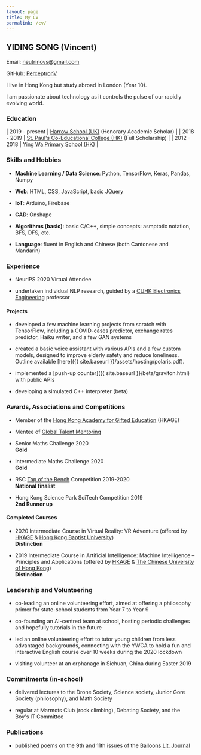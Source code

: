 ```yaml
---
layout: page
title: My CV
permalink: /cv/
---
```



##  YIDING SONG (Vincent)

Email: [neutrinovs@gmail.com](mailto:neutrinovs@gmail.com)

GitHub: [PerceptronV](https://github.com/PerceptronV/)

I live in Hong Kong but study abroad in London (Year 10).

I am passionate about technology as it controls the pulse of our rapidly evolving world.


### Education

| 2019 - present | [Harrow School (UK)](https://www.harrowschool.org.uk/) (Honorary Academic Scholar) |
| 2018 - 2019 | [St. Paul's Co-Educational College (HK)](https://www.spcc.edu.hk/) (Full Scholarship) |
| 2012 - 2018 | [Ying Wa Primary School (HK)](https://www.yingwaps.edu.hk/) |


### Skills and Hobbies

* __Machine Learning / Data Science__: Python, TensorFlow, Keras, Pandas, Numpy

* __Web__: HTML, CSS, JavaScript, basic JQuery

* __IoT__: Arduino, Firebase

* __CAD__: Onshape

* __Algorithms (basic)__: basic C/C++, simple concepts: asmptotic notation, BFS, DFS, etc.

* __Language__: fluent in English and Chinese (both Cantonese and Mandarin)


### Experience

* NeurIPS 2020 Virtual Attendee

* undertaken individual NLP research, guided by a [CUHK Electronics Engineering](http://www.ee.cuhk.edu.hk/en-gb/) professor


#### Projects

* developed a few machine learning projects from scratch with TensorFlow, including a COVID-cases predictor, exchange rates predictor, Haiku writer, and a few GAN systems

* created a basic voice assistant with various APIs and a few custom models, designed to improve elderly safety and reduce loneliness. Outline available [here]({{ site.baseurl }}/assets/hosting/polaris.pdf).

* implemented a [push-up counter]({{ site.baseurl }}/beta/graviton.html) with public APIs

* developing a simulated C++ interpreter (beta)


### Awards, Associations and Competitions

* Member of the [Hong Kong Academy for Gifted Education](https://www.hkage.org.hk/en/) (HKAGE)

* Mentee of [Global Talent Mentoring](https://globaltalentmentoring.org/)

* Senior Maths Challenge 2020 <br/> __Gold__

* Intermediate Maths Challenge 2020 <br/> __Gold__

* RSC [Top of the Bench](https://edu.rsc.org/enrichment/top-of-the-bench) Competition 2019-2020 <br/> __National finalist__

* Hong Kong Science Park SciTech Competition 2019 <br/> __2nd Runner up__


#### Completed Courses

* 2020 Intermediate Course in Virtual Reality: VR Adventure (offered by [HKAGE](https://www.hkage.org.hk/en/) & [Hong Kong Baptist University](https://www.hkbu.edu.hk/eng/main/index.jsp)) <br/> __Distinction__

* 2019 Intermediate Course in Artificial Intelligence: Machine Intelligence – Principles and Applications (offered by [HKAGE](https://www.hkage.org.hk/en/) & [The Chinese University of Hong Kong](https://www.cuhk.edu.hk/english/index.html)) <br/> __Distinction__


### Leadership and Volunteering

* co-leading an online volunteering effort, aimed at offering a philosophy primer for state-school students from Year 7 to Year 9

* co-founding an AI-centred team at school, hosting periodic challenges and hopefully tutorials in the future

* led an online volunteering effort to tutor young children from less advantaged backgrounds, connecting with the YWCA to hold a fun and interactive English course over 10 weeks during the 2020 lockdown

* visiting volunteer at an orphanage in Sichuan, China during Easter 2019


### Commitments (in-school)

* delivered lectures to the Drone Society, Science society, Junior Gore Society (philosophy), and Math Society

* regular at Marmots Club (rock climbing), Debating Society, and the Boy's IT Committee


### Publications

* published poems on the 9th and 11th issues of the [Balloons Lit. Journal](https://www.balloons-lit-journal.com/)

